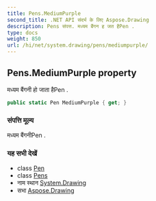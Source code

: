 ```yaml
---
title: Pens.MediumPurple
second_title: .NET API संदर्भ के लिए Aspose.Drawing
description: Pens संपत्त. मध्यम बैंगन ह जत हैPen .
type: docs
weight: 850
url: /hi/net/system.drawing/pens/mediumpurple/
---
```

## Pens.MediumPurple property

मध्यम बैंगनी हो जाता हैPen .

```csharp
public static Pen MediumPurple { get; }
```

### संपत्ति मूल्य

मध्यम बैंगनीPen .

### यह सभी देखें

* class [Pen](../../pen/)
* class [Pens](../)
* नाम स्थान [System.Drawing](../../pens/)
* सभा [Aspose.Drawing](../../../)


